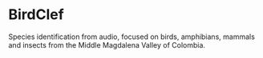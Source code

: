 # BirdClef
Species identification from audio, focused on birds, amphibians, mammals and insects from the Middle Magdalena Valley of Colombia.

